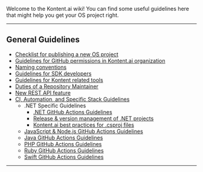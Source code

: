 Welcome to the Kontent.ai wiki! You can find some useful guidelines here that might help you get your OS project right.

---

## General Guidelines

- [Checklist for publishing a new OS project](Articles/Checklist-for-publishing-a-new-OS-project)
- [Guidelines for GitHub permissions in Kontent.ai organization](Articles/Guidelines-for-GitHub-permissions-in-Kontent-ai-organization)
- [Naming conventions](Articles/Naming-conventions)
- [Guidelines for SDK developers](Articles/Guidelines-for-SDK-developers)
- [Guidelines for Kontent related tools](Articles/Guidelines-for-Kontent-related-tools)
- [Duties of a Repository Maintainer](Articles/Duties-of-a-Repository-Maintainer)
- [New REST API feature](Articles/https://github.com/kontent-ai/.github/wiki/New-REST-API-feature)
- [CI, Automation, and Specific Stack Guidelines](Articles/CI-and-Automation-Guidelines)
    - .NET Specific Guidelines
        - [.NET GitHub Actions Guidelines](Articles/.NET-GitHub-Actions-Guidelines)
        - [Release & version management of .NET projects](Articles/Release-&-version-management-of-.NET-projects)
        - [Kontent.ai best practices for .csproj files](Articles/Kontent.ai-best-practices-for-.csproj-files)
    - [JavaScript & Node.js GitHub Actions Guidelines](Articles/JavaScript-Node.js-GitHub-Actions-Guidelines)
    - [Java GitHub Actions Guidelines](Articles/Java-GitHub-Actions-Guidelines)
    - [PHP GitHub Actions Guidelines](Articles/PHP-GitHub-Actions-Guidelines)
    - [Ruby GitHub Actions Guidelines](Articles/Ruby-GitHub-Actions-Guidelines)
    - [Swift GitHub Actions Guidelines](Articles/Swift-GitHub-Actions-Guidelines)

---
